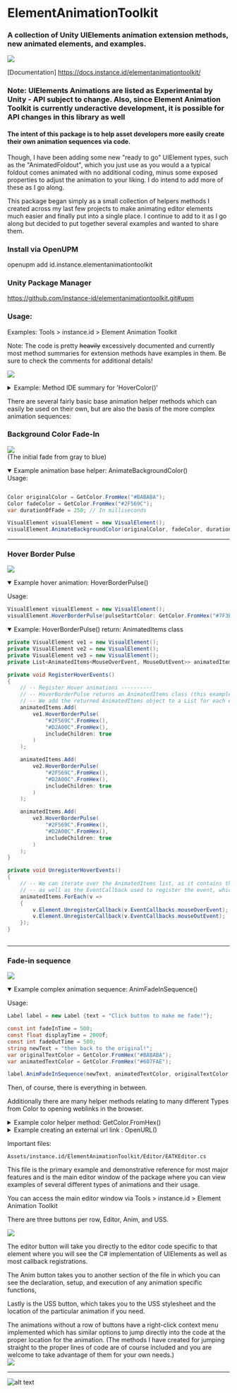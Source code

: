 
# ElementAnimationToolkit

### A collection of Unity UIElements animation extension methods, new animated elements, and examples.
![](media/intro_animation.gif)

[Documentation] https://docs.instance.id/elementanimationtoolkit/

### Note: UIElements Animations are listed as Experimental by Unity - API subject to change. Also, since Element Animation Toolkit is currently underactive development, it is possible for API changes in this library as well 

#### The intent of this package is to help asset developers more easily create their own animation sequences via code.  
Though, I have been adding some new "ready to go" UIElement types, such as the "AnimatedFoldout", which you just use as you would a a typical foldout comes animated with no additional coding, minus some exposed properties to adjust the animation to your liking. I do intend to add more of these as I go along. 

This package began simply as a small collection of helpers methods I created across my last few projects to make animating editor elements much easier and finally put into a single place. I continue to add to it as I go along but decided to put together several examples and wanted to share them.

### Install via OpenUPM  
openupm add id.instance.elementanimationtoolkit

### Unity Package Manager  
https://github.com/instance-id/elementanimationtoolkit.git#upm

### Usage:

Examples: Tools > instance.id > Element Animation Toolkit

Note: The code is pretty ~~heavily~~ excessively documented and currently most method summaries for extension methods have examples in them. Be sure to check the comments for additional details!  

![](https://i.imgur.com/hY3DGDA.png)


<details>
<summary>Example: Method IDE summary for 'HoverColor()'</summary>

```cs
/// <summary>
/// Adds forecolor hover capability that will not be lost like CSS:hover when programatically setting background color
/// </summary>
/// <example>
/// <code>
/// var originalColor = GetColor.FromHex("#BABABA");
/// var hoverColor = GetColor.FromHex("#2F569C");
///
/// label.HoverColor(originalColor, hoverColor);
/// </code>
/// </example>
```
</details>

There are several fairly basic base animation helper methods which can easily be used on their own, but are also the basis of the more complex animation sequences:

### Background Color Fade-In
![](media/background_fade_example.gif)  
 (The initial fade from gray to blue)

<details open>
<summary>Example animation base helper: AnimateBackgroundColor()</summary>
Usage:

```c#

Color originalColor = GetColor.FromHex("#BABABA");
Color fadeColor = GetColor.FromHex("#2F569C");
var durationOfFade = 250; // In milliseconds

VisualElement visualElement = new VisualElement();
visualElement.AnimateBackgroundColor(originalColor, fadeColor, durationOfFade);

```

</details>

---

### Hover Border Pulse
![](media/hoverborderpulse_example.gif)  
<details open>
<summary>Example hover animation: HoverBorderPulse()</summary>

Usage:

```c#
VisualElement visualElement = new VisualElement();
visualElement.HoverBorderPulse(pulseStartColor: GetColor.FromHex("#7F3B3A"), pulseEndColor: GetColor.FromHex("#2F569C"), colorDuration: 500);
```

</details>

<details open>
<summary>Example: HoverBorderPulse() return: AnimatedItems class</summary>

```c#
private VisualElement ve1 = new VisualElement();
private VisualElement ve2 = new VisualElement();
private VisualElement ve3 = new VisualElement();
private List<AnimatedItems<MouseOverEvent, MouseOutEvent>> animatedItems = new List<AnimatedItems<MouseOverEvent, MouseOutEvent>>();

private void RegisterHoverEvents()
{
    // -- Register Hover animations ---------- 
    // -- HoverBorderPulse returns an AnimatedItems class (this example returns AnimatedItems<MouseOverEvent, MouseOutEvent>)
    // -- We add the returned AnimatedItems object to a List for each event registration
    animatedItems.Add(
        ve1.HoverBorderPulse(
            "#2F569C".FromHex(),
            "#D2A00C".FromHex(),
            includeChildren: true
        )
    );

    animatedItems.Add(
        ve2.HoverBorderPulse(
            "#2F569C".FromHex(),
            "#D2A00C".FromHex(),
            includeChildren: true
        )
    );

    animatedItems.Add(
        ve3.HoverBorderPulse(
            "#2F569C".FromHex(),
            "#D2A00C".FromHex(),
            includeChildren: true
        )
    );
}

private void UnregisterHoverEvents()
{
    // -- We can iterate over the AnimatedItems list, as it contains the target VisualElement, the ValueAnimation properties used, 
    // -- as well as the EventCallback used to register the event, which allows you to manually unregister it, should you need.
    animatedItems.ForEach(v =>
    {
        v.Element.UnregisterCallback(v.EventCallbacks.mouseOverEvent);
        v.Element.UnregisterCallback(v.EventCallbacks.mouseOutEvent);
    });
}
 
```

</details>

---

### Fade-in sequence
![](media/fade_example.gif)

<details open>
<summary>Example complex animation sequence: AnimFadeInSequence()</summary>
 
Usage:

```c#
Label label = new Label {text = "Click button to make me fade!"};

const int fadeInTime = 500;
const float displayTime = 2000f;
const int fadeOutTime = 500;
string newText = "then back to the original!";
var originalTextColor = GetColor.FromHex("#BABABA");
var animatedTextColor = GetColor.FromHex("#607FAE");

label.AnimFadeInSequence(newText, animatedTextColor, originalTextColor, fadeInTime, displayTime, fadeOutTime);
```

</details>

Then, of course, there is everything in between. 

Additionally there are many helper methods relating to many different Types from Color to opening weblinks in the browser.

<details>
<summary>Example color helper method: GetColor.FromHex()</summary>

Usage:
```cs 
Color color = GetColor.FromHex("#CCCCCC");
```

Implementation:

```cs
public static Color FromHex(this string color)
{
    if (!color.StartsWith("#")) Debug.LogWarning("The FromHex() function must be used on a hexadecimal string beginning with #");
    ColorUtility.TryParseHtmlString(color, out var outColor);
    return outColor;
}
```

</details>

<details>
<summary>Example creating an external url link : OpenURL() </summary>

Usage:
```cs 
VisualElement visualElement = new VisualElement();
visualElement.OpenURL("https://github.com/instance-id/ElementAnimationToolkit");
```

Implementation:

```cs
public static T OpenURL<T>(this T element, string url) where T : VisualElement
{
    element.RegisterCallback<MouseUpEvent>(evt =>
    {
        if (evt.button == 0)
        {
            Application.OpenURL(url);
            evt.StopPropagation();
        }
    });

    return element;
}
```

</details>

Important files:

    Assets/instance.id/ElementAnimationToolkit/Editor/EATKEditor.cs
This file is the primary example and demonstrative reference for most major features and is the main editor window of the package 
where you can view examples of several different types of animations and their usage.

You can access the main editor window via Tools > instance.id > Element Animation Toolkit

There are three buttons per row, Editor, Anim, and USS.

![](media/rowbuttons.png)

The editor button will take you directly to the editor code specific to that element where you will see the C# implementation of UIElements as well as most callback registrations.

The Anim button takes you to another section of the file in which you can see the declaration, setup, and execution of any animation specific functions, 

Lastly is the USS button, which takes you to the USS stylesheet and the location of the particular animation if you need.

The animations without a row of buttons have a right-click context menu implemented which has similar options to jump directly into 
the code at the proper location for the animation. (The methods I have created for jumping straight to the proper lines of code 
are of course included and you are welcome to take advantage of them for your own needs.)  
![](media/jumptomenu.png)


---
![alt text](https://i.imgur.com/cg5ow2M.png "instance.id")
